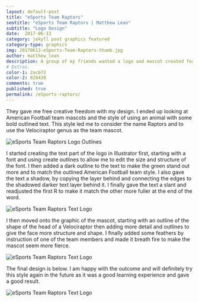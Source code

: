 ```yaml
---
layout: default-post
title: "eSports Team Raptors"
seotitle: "eSports Team Raptors | Matthew Lean"
subtitle: "Logo Design"
date:  2017-06-13
category: jekyll post graphics featured
category-type: graphics
img: 20170613-eSports-Team-Raptors-thumb.jpg
author: matthew_lean
description: A group of my friends wanted a logo and mascot created for a team they were possibly making for an upcoming tournament and asked me if I could put something together for them.
# Extras.
color-1: 2acb72
color-2: 028438
comments: true
published: true
permalink: /eSports-raptors/
---
```


They gave me free creative freedom with my design. I ended up looking at American Football team mascots and the style of using an animal with some bold outlined text. This style led me to consider the name Raptors and to use the Velociraptor genus as the team mascot.

<div href="#" data-featherlight="{{ site.url }}/assets/site-post/outlineraptorslogo.png" class="img"><img alt="eSports Team Raptors Logo Outlines" src="{{ site.url }}/assets/site-post/outlineraptorslogo.png"></div>

I started creating the text part of the logo in Illustrator first, starting with a font and using create outlines to allow me to edit the size and structure of the font. I then added a dark outline to the text to make the green stand out more and to match the outlined American Football team style. I also gave the text a shadow, by copying the layer behind and connecting the edges to the shadowed darker text layer behind it. I finally gave the text a slant and readjusted the first R to make it match the other more fuller at the end of the word.

<div href="#" data-featherlight="{{ site.url }}/assets/site-post/raptorsTextLogo.png" class="img"><img alt="eSports Team Raptors Text Logo" src="{{ site.url }}/assets/site-post/raptorsTextLogo.png"></div>

I then moved onto the graphic of the mascot, starting with an outline of the shape of the head of a Velociraptor then adding more detail and outlines to give the face more structure and shape. I finally added some feathers by instruction of one of the team members and made it breath fire to make the mascot seem more fierce.

<div href="#" data-featherlight="{{ site.url }}/assets/site-post/RaptorLogoSteps.png" class="img"><img alt="eSports Team Raptors Text Logo" src="{{ site.url }}/assets/site-post/RaptorLogoSteps.png"></div>

The final design is below. I am happy with the outcome and will definitely try this style again in the future as it was a good learning experience and gave a good result.

<div href="#" data-featherlight="{{ site.url }}/assets/site-post/raptors-logo.jpg" class="img"><img alt="eSports Team Raptors Text Logo" src="{{ site.url }}/assets/site-post/raptors-logo.jpg"></div>
